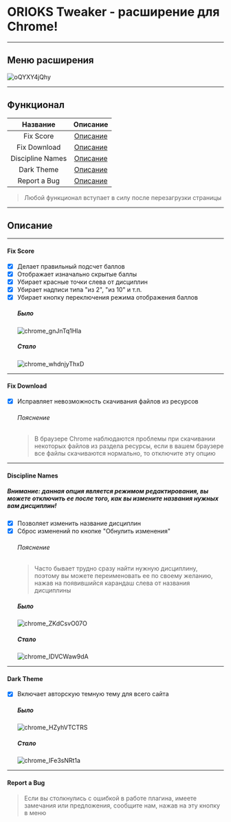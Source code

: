 # ORIOKS Tweaker - расширение для Chrome!
***
## Меню расширения
![oQYXY4jQhy](https://user-images.githubusercontent.com/47709593/155840400-a044fac3-e785-499f-9821-4bc781199d20.png)
***
## Функционал
 Название | Описание
 :-------:|:--------:|
 Fix Score | [Описание](#fixscore)
 Fix Download | [Описание](#fixdownload)
 Discipline Names | [Описание](#disciplinenames)
 Dark Theme | [Описание](#darktheme)
 Report a Bug | [Описание](#bugreport)
 > Любой функционал вступает
 > в силу после перезагрузки страницы
***
## Описание
***
<a id="fixscore"></a>
#### Fix Score
- [x] Делает правильный подсчет баллов
- [x] Отображает изначально скрытые баллы
- [x] Убирает красные точки слева от дисциплин
- [x] Убирает надписи типа "из 2", "из 10" и т.п.
- [x] Убирает кнопку переключения режима отображения баллов
    ##### Было
    ![chrome_gnJnTq1Hla](https://user-images.githubusercontent.com/47709593/155848859-49e98582-2920-4e82-9de8-3b596f808c31.png)
    ##### Стало
    ![chrome_whdnjyThxD](https://user-images.githubusercontent.com/47709593/155848900-df2d7942-2b84-4012-963f-5e03f8609dca.png)
***
<a id="fixdownload"></a>
#### Fix Download
- [x] Исправляет невозможность скачивания файлов из ресурсов
    ###### Пояснение
    > В браузере Chrome наблюдаются проблемы при скачивании некоторых файлов из раздела ресурсы, если в вашем браузере все файлы скачиваются нормально, то отключите эту опцию
***
<a id="disciplinenames"></a>
#### Discipline Names
##### Внимание: данная опция является режимом редактирования, вы можете отключить ее после того, как вы измените названия нужных вам дисциплин!
- [x] Позволяет изменить название дисциплин
- [x] Сброс изменений по кнопке "Обнулить изменения"
    ###### Пояснение
    > Часто бывает трудно сразу найти нужную дисциплину, поэтому вы можете переименовать ее по своему желанию, нажав на появившийся карандаш слева от названия дисциплины
    ##### Было
    ![chrome_ZKdCsvO07O](https://user-images.githubusercontent.com/47709593/155850141-1d5fea68-9278-4b6e-8898-6bb37dd55f73.png)
    ##### Стало
    ![chrome_IDVCWaw9dA](https://user-images.githubusercontent.com/47709593/155850208-547689e6-8d29-4406-96fe-cea94cb0372e.png)
***
<a id="darktheme"></a>
#### Dark Theme
- [x] Включает авторскую темную тему для всего сайта
    ##### Было
    ![chrome_HZyhVTCTRS](https://user-images.githubusercontent.com/47709593/155850527-4294a1fb-95ab-498e-a85a-016fe050fd73.png)
    ##### Стало
    ![chrome_IFe3sNRt1a](https://user-images.githubusercontent.com/47709593/155850562-3f3f7d1f-a6fd-42e1-aa44-896a88756e85.png)
***
<a id="bugreport"></a>
#### Report a Bug
> Если вы столкнулись с ошибкой в работе плагина, имеете замечания или предложения, сообщите нам, нажав на эту кнопку в меню